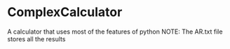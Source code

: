 # ComplexCalculator
A calculator that uses most of the features of python
NOTE: The AR.txt file stores all the results
